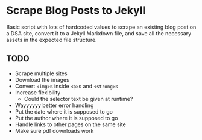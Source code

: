 # Scrape Blog Posts to Jekyll

Basic script with lots of hardcoded values to scrape an existing blog post on a DSA site, convert it to a Jekyll Markdown file, and save all the necessary assets in the expected file structure.

## TODO

* Scrape multiple sites
* Download the images
* Convert `<img>`s inside `<p>`s and `<strong>`s
* Increase flexibility
  * Could the selector text be given at runtime?
* Wayyyyyy better error handling
* Put the date where it is supposed to go
* Put the author where it is supposed to go
* Handle links to other pages on the same site
* Make sure pdf downloads work
